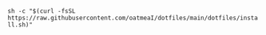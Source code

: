 `sh -c "$(curl -fsSL https://raw.githubusercontent.com/oatmeaI/dotfiles/main/dotfiles/install.sh)"`
